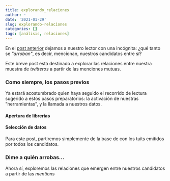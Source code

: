 ```yaml
---
title: explorando_relaciones
author: ~
date: '2021-01-29'
slug: explorando-relaciones
categories: []
tags: [análisis, relaciones]
---
```


En el [post anterior](../explorando_palabras/) dejamos a nuestro lector con una incógnita: ¿qué tanto se _"arroban"_, es decir, mencionan, nuestros candidatos entre sí?

Este breve post está destinado a explorar las relaciones entre nuestra muestra de _twitteros_ a partir de las menciones mutuas.

### Como siempre, los pasos previos

Ya estará acostumbrado quien haya seguido el recorrido de lectura sugerido a estos pasos preparatorios: la activación de nuestras "herramientas", y la llamada a nuestros datos.

#### Apertura de librerías


#### Selección de datos

Para este post, partiremos simplemente de la base de con los tuits emitidos por todos los candidatos.


### Dime a quién arrobas...

Ahora sí, exploremos las relaciones que emergen entre nuestros candidatos a partir de las _mentions_